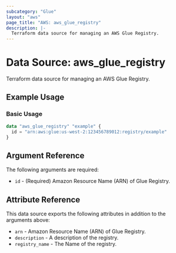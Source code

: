 ```yaml
---
subcategory: "Glue"
layout: "aws"
page_title: "AWS: aws_glue_registry"
description: |-
  Terraform data source for managing an AWS Glue Registry.
---
```

<!---
TIP: A few guiding principles for writing documentation:
1. Use simple language while avoiding jargon and figures of speech.
2. Focus on brevity and clarity to keep a reader's attention.
3. Use active voice and present tense whenever you can.
4. Document your feature as it exists now; do not mention the future or past if you can help it.
5. Use accessible and inclusive language.
--->

# Data Source: aws_glue_registry

Terraform data source for managing an AWS Glue Registry.

## Example Usage

### Basic Usage

```terraform
data "aws_glue_registry" "example" {
  id = "arn:aws:glue:us-west-2:123456789012:registry/example"
}
```

## Argument Reference

The following arguments are required:

* `id` - (Required) Amazon Resource Name (ARN) of Glue Registry.

## Attribute Reference

This data source exports the following attributes in addition to the arguments above:

* `arn` - Amazon Resource Name (ARN) of Glue Registry.
* `description` - A description of the registry.
* `registry_name` - The Name of the registry.
